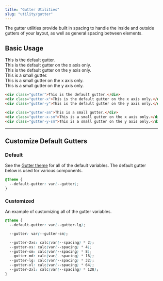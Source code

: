 ```yaml
---
title: "Gutter Utilities"
slug: "utility/gutter"
---
```


The gutter utilities provide built in spacing to handle the inside and outside gutters of your layout, as well as general spacing between elements.

## Basic Usage

<div class="gutter">This is the default gutter.</div>
<div class="gutter-x">This is the default gutter on the x axis only.</div>
<div class="gutter-y">This is the default gutter on the y axis only.</div>

<div class="gutter-sm">This is a small gutter.</div>
<div class="gutter-x-sm">This is a small gutter on the x axis only.</div>
<div class="gutter-y-sm">This is a small gutter on the y axis only.</div>

<!-- prettier-ignore -->
```html
<div class="gutter">This is the default gutter.</div>
<div class="gutter-x">This is the default gutter on the x axis only.</div>
<div class="gutter-y">This is the default gutter on the y axis only.</div>

<div class="gutter-sm">This is a small gutter.</div>
<div class="gutter-x-sm">This is a small gutter on the x axis only.</div>
<div class="gutter-y-sm">This is a small gutter on the y axis only.</div>
```

---

## Customize Default Gutters

### Default

See the <a href="/theme/gutter">Gutter theme</a> for all of the default variables. The default gutter below is used for various components.

<!-- prettier-ignore -->
```css
@theme {
  --default-gutter: var(--gutter);
}
```

### Customized

An example of customizing all of the gutter variables.

<!-- prettier-ignore -->
```css
@theme {
  --default-gutter: var(--gutter-lg);

  --gutter: var(--gutter-sm);

  --gutter-2xs: calc(var(--spacing) * 2);
  --gutter-xs: calc(var(--spacing) * 4);
  --gutter-sm: calc(var(--spacing) * 8);
  --gutter-md: calc(var(--spacing) * 16);
  --gutter-lg: calc(var(--spacing) * 32);
  --gutter-xl: calc(var(--spacing) * 64);
  --gutter-2xl: calc(var(--spacing) * 128);
}
```
